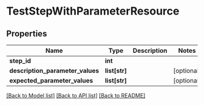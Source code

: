 # TestStepWithParameterResource

## Properties
Name | Type | Description | Notes
------------ | ------------- | ------------- | -------------
**step_id** | **int** |  | 
**description_parameter_values** | **list[str]** |  | [optional] 
**expected_parameter_values** | **list[str]** |  | [optional] 

[[Back to Model list]](../README.md#documentation-for-models) [[Back to API list]](../README.md#documentation-for-api-endpoints) [[Back to README]](../README.md)


